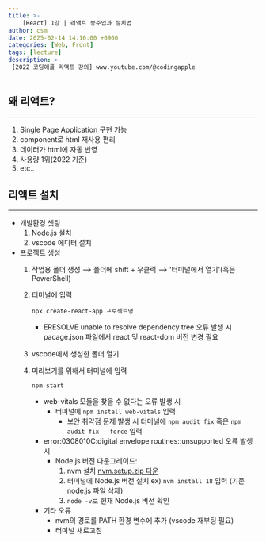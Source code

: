 ```yaml
---
title: >-
    [React] 1강 | 리액트 뽕주입과 설치법
author: csm
date: 2025-02-14 14:10:00 +0900
categories: [Web, Front]
tags: [lecture]
description: >-
 [2022 코딩애플 리액트 강의] www.youtube.com/@codingapple
---
```


## 왜 리액트?
---
1. Single Page Application 구현 가능
2. component로 html 재사용 편리
3. 데이터가 html에 자동 반영
4. 사용량 1위(2022 기준)
5. etc..

## 리액트 설치
---
- 개발환경 셋팅
    1. Node.js 설치
    2. vscode 에디터 설치
- 프로젝트 생성
    1. 작업용 폴더 생성 ⟶ 폴더에 shift + 우클릭 ⟶ '터미널에서 열기'(혹은 PowerShell)
    2. 터미널에 입력
        ```terminal
        npx create-react-app 프로젝트명
        ```
        - ERESOLVE unable to resolve dependency tree 오류 발생 시
            pacage.json 파일에서 react 및 react-dom 버전 변경 필요

    3. vscode에서 생성한 폴더 열기
    4. 미리보기를 위해서 터미널에 입력
        ```terminal
        npm start
        ```
        - web-vitals 모듈을 찾을 수 없다는 오류 발생 시
            - 터미널에 `npm install web-vitals` 입력  
                - 보안 취약점 문제 발생 시
                    터미널에 `npm audit fix` 혹은 `npm audit fix --force` 입력
        - error:0308010C:digital envelope routines::unsupported 오류 발생 시
            - Node.js 버전 다운그레이드:
                1. nvm 설치 [nvm.setup.zip 다운](https://github.com/coreybutler/nvm-windows/releases)
                2. 터미널에 Node.js 버전 설치 ex) `nvm install 18` 입력 (기존 node.js 파일 삭제)
                3. `node -v`로 현재 Node.js 버전 확인
        - 기타 오류
            - nvm의 경로를 PATH 환경 변수에 추가 (vscode 재부팅 필요)
            - 터미널 새로고침

